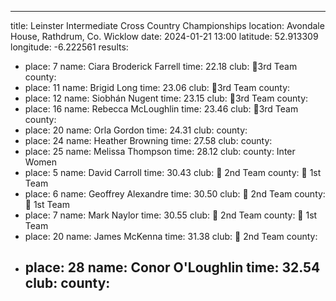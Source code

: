 ---
title: Leinster Intermediate Cross Country Championships
location: Avondale House, Rathdrum, Co. Wicklow
date: 2024-01-21 13:00
latitude: 52.913309
longitude: -6.222561
results:
  - place: 7
    name: Ciara Broderick Farrell
    time: 22.18
    club: 🥉3rd Team
    county: 
  - place: 11
    name: Brigid Long
    time: 23.06
    club: 🥉3rd Team
    county: 
  - place: 12
    name: Siobhán Nugent
    time: 23.15
    club: 🥉3rd Team
    county: 
  - place: 16
    name: Rebecca McLoughlin
    time: 23.46
    club: 🥉3rd Team
    county: 
  - place: 20
    name: Orla Gordon
    time: 24.31
    club: 
    county: 
  - place: 24
    name: Heather Browning
    time: 27.58
    club: 
    county: 
  - place: 25
    name: Melissa Thompson
    time: 28.12
    club: 
    county: Inter Women
  - place: 5
    name: David Carroll
    time: 30.43
    club: 🥈 2nd Team
    county: 🥇 1st Team
  - place: 6
    name: Geoffrey Alexandre
    time: 30.50
    club: 🥈 2nd Team
    county: 🥇 1st Team
  - place: 7
    name: Mark Naylor
    time: 30.55
    club: 🥈 2nd Team
    county: 🥇 1st Team
  - place: 20
    name: James McKenna
    time: 31.38
    club: 🥈 2nd Team
    county: 
  - place: 28
    name: Conor O'Loughlin
    time: 32.54
    club: 
    county: 
    ---
